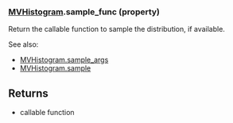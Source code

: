 ### [MVHistogram](MVHistogram.md).sample_func (property)




Return the callable function to sample the distribution, if available.

See also:

* [MVHistogram.sample_args](MVHistogram.sample_args.md)
* [MVHistogram.sample](MVHistogram.sample.md)

Returns
--------
* callable function

